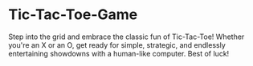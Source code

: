 # Tic-Tac-Toe-Game
  Step into the grid and embrace the classic fun of Tic-Tac-Toe! Whether you're an X or an O, get ready for simple, strategic, and endlessly entertaining showdowns with a human-like computer.
  Best of luck!
